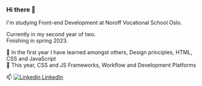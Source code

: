 ### Hi there 👋

I'm studying Front-end Development at Noroff Vocational School Oslo.

Currently in my second year of two.
<br>
Finishing in spring 2023.

🌱 In the first year I have learned amongst others, Design principles, HTML, CSS and JavaScript
<br>
🔭 This year, CSS and JS Frameworks, Workflow and Development Platforms

📫 [![Linkedin](https://i.stack.imgur.com/gVE0j.png) LinkedIn](https://www.linkedin.com/in/hreinn-gylfason-b9a48521a/)







<!--
**baresi687/baresi687** is a ✨ _special_ ✨ repository because its `README.md` (this file) appears on your GitHub profile.

Here are some ideas to get you started:

- 🔭 I’m currently working on ...
- 🌱 I’m currently learning ...
- 👯 I’m looking to collaborate on ...
- 🤔 I’m looking for help with ...
- 💬 Ask me about ...
- 📫 How to reach me: ...
- 😄 Pronouns: ...
- ⚡ Fun fact: ...
-->
